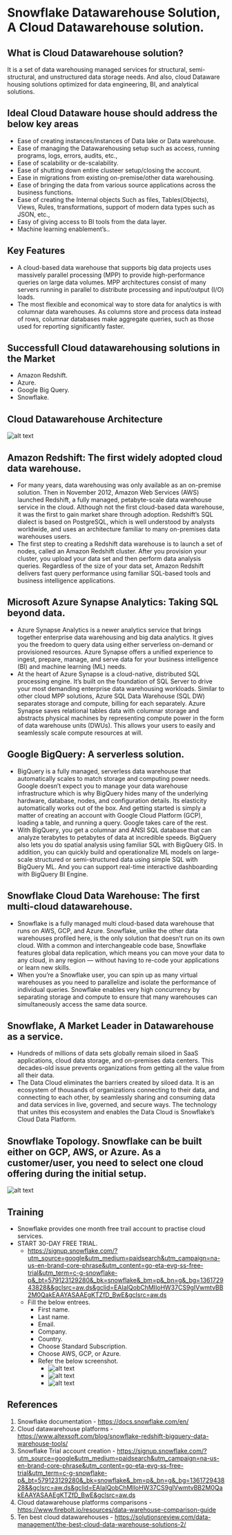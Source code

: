 # Snowflake Datawarehouse Solution, A Cloud Datawarehouse solution.

## 	What is Cloud Datawarehouse solution?

It is a set of data warehousing managed services for structural, semi-structural, and unstructured data storage needs. And also, cloud Dataware housing solutions optimized for data engineering, BI, and analytical solutions.

## Ideal Cloud Dataware house should address the below key areas
- Ease of creating instances/instances of Data lake or Data warehouse.
- Ease of managing the Datawarehousing setup such as access, running programs, logs, errors, audits, etc.,
- Ease of scalability or de-scalability.
- Ease of shutting down entire clusteer setup/closing the account.
- Ease in migrations from existing on-premise/other data warehousing.
- Ease of bringing the data from various source applications across the business functions.
- Ease of creating the Internal objects Such as files, Tables(Objects), Views, Rules, transformations, support of modern data types such as JSON, etc.,
- Easy of giving access to BI tools from the data layer.
- Machine learning enablement’s..

## Key Features
- A cloud-based data warehouse that supports big data projects uses massively parallel processing (MPP) to provide high-performance queries on large data volumes. MPP architectures consist of many servers running in parallel to distribute processing and input/output (I/O) loads.
- The most flexible and economical way to store data for analytics is with columnar data warehouses. As columns store and process data instead of rows, columnar databases make aggregate queries, such as those used for reporting significantly faster.

## Successfull Cloud datawarehousing solutions in the Market
- Amazon Redshift.
- Azure.
- Google Big Query.
- Snowflake.

## Cloud Datawarehouse Architecture

![alt text](../img/snowflake_one.png)

## Amazon Redshift: The first widely adopted cloud data warehouse.
- For many years, data warehousing was only available as an on-premise solution. Then in November 2012, Amazon Web Services (AWS) launched Redshift, a fully managed, petabyte-scale data warehouse service in the cloud. Although not the first cloud-based data warehouse, it was the first to gain market share through adoption. Redshift’s SQL dialect is based on PostgreSQL, which is well understood by analysts worldwide, and uses an architecture familiar to many on-premises data warehouses users.
- The first step to creating a Redshift data warehouse is to launch a set of nodes, called an Amazon Redshift cluster. After you provision your cluster, you upload your data set and then perform data analysis queries. Regardless of the size of your data set, Amazon Redshift delivers fast query performance using familiar SQL-based tools and business intelligence applications.

## Microsoft Azure Synapse Analytics: Taking SQL beyond data.
- Azure Synapse Analytics is a newer analytics service that brings together enterprise data warehousing and big data analytics. It gives you the freedom to query data using either serverless on-demand or provisioned resources. Azure Synapse offers a unified experience to ingest, prepare, manage, and serve data for your business intelligence (BI) and machine learning (ML) needs.
- At the heart of Azure Synapse is a cloud-native, distributed SQL processing engine. It’s built on the foundation of SQL Server to drive your most demanding enterprise data warehousing workloads. Similar to other cloud MPP solutions, Azure SQL Data Warehouse (SQL DW) separates storage and compute, billing for each separately. Azure Synapse saves relational tables data with columnar storage and abstracts physical machines by representing compute power in the form of data warehouse units (DWUs). This allows your users to easily and seamlessly scale compute resources at will.

## Google BigQuery: A serverless solution.
- BigQuery is a fully managed, serverless data warehouse that automatically scales to match storage and computing power needs. Google doesn’t expect you to manage your data warehouse infrastructure which is why BigQuery hides many of the underlying hardware, database, nodes, and configuration details. Its elasticity automatically works out of the box. And getting started is simply a matter of creating an account with Google Cloud Platform (GCP), loading a table, and running a query. Google takes care of the rest.
- With BigQuery, you get a columnar and ANSI SQL database that can analyze terabytes to petabytes of data at incredible speeds. BigQuery also lets you do spatial analysis using familiar SQL with BigQuery GIS. In addition, you can quickly build and operationalize ML models on large-scale structured or semi-structured data using simple SQL with BigQuery ML. And you can support real-time interactive dashboarding with BigQuery BI Engine.

## Snowflake Cloud Data Warehouse: The first multi-cloud datawarehouse.
- Snowflake is a fully managed multi cloud-based data warehouse that runs on AWS, GCP, and Azure. Snowflake, unlike the other data warehouses profiled here, is the only solution that doesn’t run on its own cloud. With a common and interchangeable code base, Snowflake features global data replication, which means you can move your data to any cloud, in any region — without having to re-code your applications or learn new skills.
- When you’re a Snowflake user, you can spin up as many virtual warehouses as you need to parallelize and isolate the performance of individual queries. Snowflake enables very high concurrency by separating storage and compute to ensure that many warehouses can simultaneously access the same data source.

## Snowflake, A Market Leader in Datawarehouse as a service.
- Hundreds of millions of data sets globally remain siloed in SaaS applications, cloud data storage, and on-premises data centers. This decades-old issue prevents organizations from getting all the value from all their data.
- The Data Cloud eliminates the barriers created by siloed data. It is an ecosystem of thousands of organizations connecting to their data, and connecting to each other, by seamlessly sharing and consuming data and data services in live, governed, and secure ways. The technology that unites this ecosystem and enables the Data Cloud is Snowflake’s Cloud Data Platform.

## Snowflake Topology. Snowflake can be built either on GCP, AWS, or Azure. As a customer/user, you need to select one cloud offering during the initial setup.

![alt text](../img/snowflake_two.png)

## Training
- Snowflake provides one month free trail account to practise cloud services.
- START 30-DAY FREE TRIAL.
	- https://signup.snowflake.com/?utm_source=google&utm_medium=paidsearch&utm_campaign=na-us-en-brand-core-phrase&utm_content=go-eta-evg-ss-free-trial&utm_term=c-g-snowflake-p&_bt=579123129280&_bk=snowflake&_bm=p&_bn=g&_bg=136172943828&&gclsrc=aw.ds&gclid=EAIaIQobChMIloHW37CS9gIVwmtvBB2M0QakEAAYASAAEgKTZfD_BwE&gclsrc=aw.ds
	- Fill the below entrees.
		- First name.
		- Last name.
		- Email.
		- Company.
		- Country.
		- Choose Standard Subscription.
		- Choose AWS, GCP, or Azure.
		- Refer the below screenshot.
			- ![alt text](../img/snowflake_three.png)
			- ![alt text](../img/snowflake_four.png)
			- ![alt text](../img/snowflake_five.png)
	

## References
1. Snowflake documentation - https://docs.snowflake.com/en/
2. Cloud datawarehouse platforms - https://www.altexsoft.com/blog/snowflake-redshift-bigquery-data-warehouse-tools/
3. Snowflake Trial account creation - https://signup.snowflake.com/?utm_source=google&utm_medium=paidsearch&utm_campaign=na-us-en-brand-core-phrase&utm_content=go-eta-evg-ss-free-trial&utm_term=c-g-snowflake-p&_bt=579123129280&_bk=snowflake&_bm=p&_bn=g&_bg=136172943828&&gclsrc=aw.ds&gclid=EAIaIQobChMIloHW37CS9gIVwmtvBB2M0QakEAAYASAAEgKTZfD_BwE&gclsrc=aw.ds
4. Cloud datawarehouse platforms comparisons - https://www.firebolt.io/resources/data-warehouse-comparison-guide
5. Ten best cloud datawarehouses - https://solutionsreview.com/data-management/the-best-cloud-data-warehouse-solutions-2/

